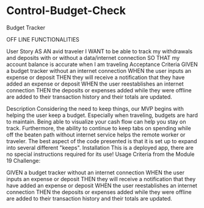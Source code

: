 # Control-Budget-Check
Budget Tracker

OFF LINE FUNCTIONALITIES

User Story
AS AN avid traveler
I WANT to be able to track my withdrawals and deposits with or without a data/internet connection
SO THAT my account balance is accurate when I am traveling 
Acceptance Criteria
GIVEN a budget tracker without an internet connection
WHEN the user inputs an expense or deposit
THEN they will receive a notification that they have added an expense or deposit
WHEN the user reestablishes an internet connection
THEN the deposits or expenses added while they were offline are added to their transaction history and their totals are updated.


Description
Considering the need to keep things, our MVP begins with helping the user keep a budget.
Especially when traveling, budgets are hard to maintain. Being able to visualize your cash flow can help you stay on track.
Furthermore, the ability to continue to keep tabs on spending while off the beaten path without internet service helps the remote worker or traveler.
The best aspect of the code presented is that it is set up to expand into several different "keeps".
Installation
This is a deployed app, there are no special instructions required for its use!
Usage
Criteria from the Module 19 Challenge:

GIVEN a budget tracker without an internet connection WHEN the user inputs an expense or deposit THEN they will receive a notification that they have added an expense or deposit WHEN the user reestablishes an internet connection THEN the deposits or expenses added while they were offline are added to their transaction history and their totals are updated.




